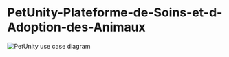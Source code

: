 # PetUnity-Plateforme-de-Soins-et-d-Adoption-des-Animaux
![PetUnity use case diagram](https://github.com/user-attachments/assets/dcc20d9c-7516-411a-852c-f13fad756d94)

